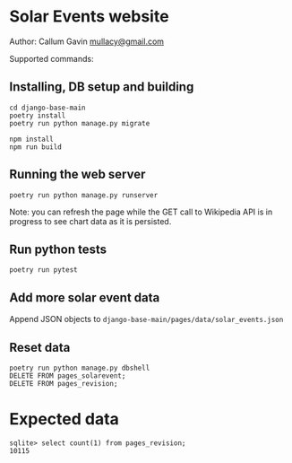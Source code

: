 # Solar Events website

Author:
Callum Gavin
mullacy@gmail.com

Supported commands:

## Installing, DB setup and building

```
cd django-base-main
poetry install
poetry run python manage.py migrate

npm install
npm run build
```

## Running the web server

```
poetry run python manage.py runserver
```

Note: you can refresh the page while the GET call to Wikipedia API is in progress to see chart data as it is persisted.

## Run python tests

```
poetry run pytest
```

## Add more solar event data

Append JSON objects to `django-base-main/pages/data/solar_events.json`

## Reset data

```
poetry run python manage.py dbshell
DELETE FROM pages_solarevent;
DELETE FROM pages_revision;
```

# Expected data

```
sqlite> select count(1) from pages_revision;
10115
```

